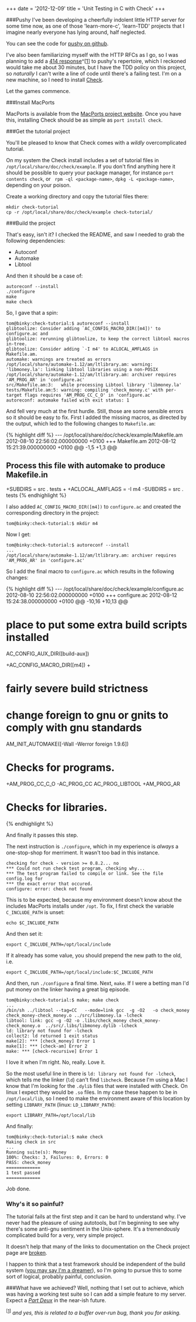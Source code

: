 +++
date = '2012-12-09'
title = 'Unit Testing in C with Check'
+++

###Pushy
I've been developing a cheerfully indolent little HTTP server for some
time now, as one of those 'learn-more-c', 'learn-TDD' projects that
I imagine nearly everyone has lying around, half neglected.

You can see the code for [pushy on github](https://github.com/TomRegan/pushy).

I've also been familiarizing myself with the HTTP RFCs as I go, so I was
planning to add a <a id="reverse-pooky"></a>[414 response](http://www.w3.org/Protocols/rfc2616/rfc2616-sec10.html#sec10.4.15)^[[1](#pookie)]
to pushy's repertoire, which I reckoned
would take me about 30 minutes, but I have the TDD policy on this
project, so _naturally_ I can't write a line of code until there's
a failing test. I'm on a new machine, so I need to install 
[Check](http://check.sourceforge.net/).

Let the games commence.

###Install MacPorts

MacPorts is available from the [MacPorts project website](http://www.macports.org/).
Once you have this, installing Check should be as simple as `port install check`.

###Get the tutorial project

You'll be pleased to know that Check comes with a _wildly_ overcomplicated 
tutorial.

On my system the Check install includes a set of tutorial files in 
`/opt/local/share/doc/check/example`. If you don't find anything here
it should be possible to query your package manager, for instance
`port contents check`, or ` rpm -ql <package-name>`,
`dpkg -L <package-name>`, depending on your poison.

Create a working directory and copy the tutorial files there:

    mkdir check-tutorial
    cp -r /opt/local/share/doc/check/example check-tutorial/

###Build the project

That's easy, isn't it? I checked the README, and saw I needed to
grab the following dependencies:
* Autoconf
* Automake
* Libtool

And then it should be a case of:

    autoreconf --install
    ./configure
    make
    make check

So, I gave that a spin:

    tom@binky:check-tutorial:$ autoreconf --install
    glibtoolize: Consider adding `AC_CONFIG_MACRO_DIR([m4])' to configure.ac and
    glibtoolize: rerunning glibtoolize, to keep the correct libtool macros in-tree.
    glibtoolize: Consider adding `-I m4' to ACLOCAL_AMFLAGS in Makefile.am.
    automake: warnings are treated as errors
    /opt/local/share/automake-1.12/am/ltlibrary.am: warning: 'libmoney.la': linking libtool libraries using a non-POSIX
    /opt/local/share/automake-1.12/am/ltlibrary.am: archiver requires 'AM_PROG_AR' in 'configure.ac'
    src/Makefile.am:3:   while processing Libtool library 'libmoney.la'
    tests/Makefile.am:5: warning: compiling 'check_money.c' with per-target flags requires 'AM_PROG_CC_C_O' in 'configure.ac'
    autoreconf: automake failed with exit status: 1

And fell very much at the first hurdle. Still, those are some sensible
errors so it should be easy to fix. First I added the missing macros, as
directed by the output, which led to the following changes to `Makefile.am`:

{% highlight diff %}
--- /opt/local/share/doc/check/example/Makefile.am 2012-08-10 22:56:02.000000000 +0100
+++ Makefile.am 2012-08-12 15:21:39.000000000 +0100
@@ -1,5 +1,3 @@
 ## Process this file with automake to produce Makefile.in
  
+SUBDIRS = src . tests
+
+ACLOCAL_AMFLAGS = -I m4
-SUBDIRS = src . tests
{% endhighlight %}

I also added `AC_CONFIG_MACRO_DIR([m4])` to `configure.ac` and created
the corresponding directory in the project:

    tom@binky:check-tutorial:$ mkdir m4

Now I get:

    tom@binky:check-tutorial:$ autoreconf --install
    ...
    /opt/local/share/automake-1.12/am/ltlibrary.am: archiver requires 'AM_PROG_AR' in 'configure.ac'

So I add the final macro to `configure.ac` which results in the
following changes:

{% highlight diff %}
--- /opt/local/share/doc/check/example/configure.ac 2012-08-10 22:56:02.000000000 +0100
+++ configure.ac 2012-08-12 15:24:38.000000000 +0100
@@ -10,16 +10,13 @@
# place to put some extra build scripts installed
AC_CONFIG_AUX_DIR([build-aux])

+AC_CONFIG_MACRO_DIR([m4])
+
# fairly severe build strictness
# change foreign to gnu or gnits to comply with gnu standards
AM_INIT_AUTOMAKE([-Wall -Werror foreign 1.9.6])

# Checks for programs.
+AM_PROG_CC_C_O
-AC_PROG_CC
AC_PROG_LIBTOOL
+AM_PROG_AR

# Checks for libraries.
{% endhighlight %}

And finally it passes this step.

The next instruction is `./configure`, which in my experience is _always_ 
a one-stop-shop for merriment. It wasn't too bad in this instance.

    checking for check - version >= 0.8.2... no
    *** Could not run check test program, checking why...
    *** The test program failed to compile or link. See the file config.log for
    *** the exact error that occured.
    configure: error: check not found

This is to be expected, because my environment doesn't know about the
includes MacPorts installs under `/opt`. To fix, I first check the variable
`C_INCLUDE_PATH` is unset:

    echo $C_INCLUDE_PATH

And then set it:

    export C_INCLUDE_PATH=/opt/local/include

If it already has some value, you should prepend the new path to the old,
i.e.

    export C_INCLUDE_PATH=/opt/local/include:$C_INCLUDE_PATH

And then, run `./configure` a final time. Next, `make`. If I were a betting
man I'd put money on the linker having a great big episode.

    tom@binky:check-tutorial:$ make; make check
    ...
    /bin/sh ../libtool --tag=CC   --mode=link gcc  -g -O2   -o check_money check_money-check_money.o ../src/libmoney.la -lcheck 
    libtool: link: gcc -g -O2 -o .libs/check_money check_money-check_money.o  ../src/.libs/libmoney.dylib -lcheck
    ld: library not found for -lcheck
    collect2: ld returned 1 exit status
    make[2]: *** [check_money] Error 1
    make[1]: *** [check-am] Error 2
    make: *** [check-recursive] Error 1

I love it when I'm right. No, really. Love it.

So the most useful line in there is `ld: library not found for -lcheck`,
which tells me the linker (`ld`) can't find `libcheck`. Because I'm using
a Mac I know that I'm looking for the `.dylib` files that were installed
with Check. On linux I expect they would be `.so` files. In my case
these happen to be in `/opt/local/lib`, so I need to make the environment
aware of this location by setting `LIBRARY_PATH` (linux: `LD_LIBRARY_PATH`):

    export LIBRARY_PATH=/opt/local/lib

And finally:

    tom@binky:check-tutorial:$ make check
    Making check in src
    ...
    Running suite(s): Money
    100%: Checks: 3, Failures: 0, Errors: 0
    PASS: check_money
    =============
    1 test passed
    =============

Job done.

### Why's it so painful?
The tutorial fails at the first step and it can be hard to understand why.
I've never had the pleasure of using autotools, but I'm beginning to see why there's some
anti-gnu sentiment in the Unix-sphere. It's a tremendously complicated
build for a very, very simple project.

It doesn't help that many of the links to documentation on the Check
project page are [broken](http://check.sourceforge.net/doc/check_html/index.html).

I happen to think
that a test framework should be independent of the build system
([you may say I'm a dreamer](http://www.youtube.com/watch?v=yRhq-yO1KN8)),
so I'm going to pursue this to some sort of logical, probably painful,
conclusion.

###What have we achieved?
Well, nothing that I set out to achieve, which was having a working
test suite so I can add a simple feature to my server. Expect a
_[Part Deux](http://www.youtube.com/watch?v=hEc-9hIdK0E)_
in the near-ish future.

<a id="pookie"></a>
<sup>[[1](#reverse-pooky)]</sup> _and yes, this is related to a buffer over-run bug, thank you for asking._
